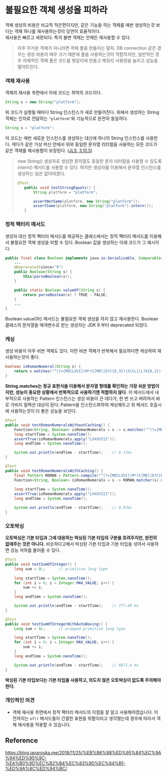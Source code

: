 # 불필요한 객체 생성을 피하라

객체 생성의 비용은 비교적 적은편이지만, 같은 기능을 하는 객체를 매번 생성하는것 보다는 객체 하나를 재사용하는것이 당연히 효율적이다.  
재사용은 빠르고 세련되다. 특히 불변 객체는 언제든 재사용할 수 있다.
> 아주 무거운 객체가 아니라면 객체 풀을 만들지는 말자. DB connection 같은 경우는 생성 비용이 매우 크기 때문에 풀을 사용하는것이 적합하지만, 일반적인 경우 자체적인 객체 풀은 코드를 헷갈리에 만들고 메모리 사용량을 늘리고 성능을 떨어트린다.

### 객체 재사용
객체의 재사용 측면에서 아래 코드는 최악의 코드이다.
```java
String s = new String("platform");
```

위 코드가 실행될 때마다 String 인스턴스가 새로 만들어진다. 위에서 생성하는 String 객체는 인자로 전달하는 `"platform"`와 기능적으로 완전히 동일하다.

```java
String s = "platform";
```

이 코드는 매번 새로운 인스턴스를 생성하는 대신에 하나의 String 인스턴스를 사용한다. 게다가 같은 가상 머신 안에서 위와 동일한 문자열 리터럴을 사용하는 모든 코드가 같은 객체를 재사용함이 보장된다. ([JLS, 3.10.5](https://docs.oracle.com/javase/specs/jls/se7/html/jls-3.html#jls-3.10.5))

> new String() 생성자로 생성한 문자열도 동일한 문자 리터럴을 사용할 수 있도록 intern() 메서드를 사용할 수 있다. 하지만 생성자를 이용해서 문자열 인스턴스를 생성하는 일은 없어야겠다.
> ```java
> @Test
>    public void testStringEquals() {
>        String platform = "platform";
>
>        assertNotSame(platform, new String("platform"));
>        assertSame(platform, new String("platform").intern());
>    }
> ```

### 정적 팩터리 메서드
생성자 대신 정적 팩터리 메서드를 제공하는 클래스에서는 정적 팩터리 메서드를 이용해서 불필요한 객체 생성을 피할 수 있다. Boolean 값을 생성하는 아래 코드가 그 예시이다.
```java
public final class Boolean implements java.io.Serializable, Comparable<Boolean> {
    ...
    @Deprecated(since="9")
    public Boolean(String s) {
        this(parseBoolean(s));
    }

    public static Boolean valueOf(String s) {
        return parseBoolean(s) ? TRUE : FALSE;
    }
    ...
}
```
Boolean.valueOf() 메서드는 불필요한 객체 생성을 하지 않고 재사용한다. Boolean 클래스의 문자열을 매개변수로 받는 생성자는 JDK 9 부터 deprecated 되었다.

### 캐싱
생성 비용이 아주 비싼 객체도 있다. 이런 비싼 객체가 반복해서 필요하다면 캐싱하여 재사용하는것이 좋다.
```java
boolean isRomanNumeral(String s) {
    return s.matches("^(?=[MDCLXVI])M*(C[MD]|D?C{0,3})(X[CL]|L?X{0,3})(I[XV]|V?I{0,3})$")
}
```
**String.matches는 정규 표현식을 이용해서 문자열 형태를 확인하는 가장 쉬운 방법이지만, 성능이 중요한 상황에서 반복적으로 사용하기엔 적합하지 않다.** 이 메서드에서 내부적으로 사용하는 Pattern 인스턴스는 생성 비용이 큰 데다가, 한 번 쓰고 버려져서 바로 가비지 컬렉션 대상이 된다. Pattern을 인스턴스화하여 캐싱해두고 위 메서드 호출시에 사용하는것이 더 좋은 성능을 보인다.

```java
@Test
public void testRomanNumeralsWithoutCaching() {
    Function<String, Boolean> isRomanNumerals = s -> s.matches("^(?=[MDCLXVI])M*(C[MD]|D?C{0,3})(X[CL]|L?X{0,3})(I[XV]|V?I{0,3})$");
    long startTime = System.nanoTime();
    assertTrue(isRomanNumerals.apply("LXXXVIII"));
    long endTime = System.nanoTime();

    System.out.println(endTime - startTime);    // 0.17ms
}

@Test
public void testRomanNumeralsWithCaching() {
    final Pattern ROMAN = Pattern.compile("^(?=[MDCLXVI])M*(C[MD]|D?C{0,3})(X[CL]|L?X{0,3})(I[XV]|V?I{0,3})$");
    Function<String, Boolean> isRomanNumerals = s -> ROMAN.matcher(s).matches();
    
    long startTime = System.nanoTime();
    assertTrue(isRomanNumerals.apply("LXXXVIII"));
    long endTime = System.nanoTime();

    System.out.println(endTime - startTime);    // 0.07ms
}
```

### 오토박싱
**오토박싱은 기본 타입과 그에 대응하는 박싱된 기본 타입의 구분을 흐려주지만, 완전히 없애주는 것은 아니다.** 비슷하다고해서 박싱된 기본 타입과 기본 타입을 섞어서 사용하면 성능 저하를 불러올 수 있다.
```java
@Test
public void testSumOfInteger() {
    long sum = 0L;      // primitive long type
    
    long startTime = System.nanoTime();
    for (int i = 0; i < Integer.MAX_VALUE; i++) {
        sum += i;
    }
    long endTime = System.nanoTime();

    System.out.println(endTime - startTime);    // 777.89 ms
}

@Test
public void testSumOfIntegerWithAutoBoxing() {
    Long sum = 0L;      // wrapped primitive long type

    long startTime = System.nanoTime();
    for (int i = 0; i < Integer.MAX_VALUE; i++) {
        sum += i;
    }
    long endTime = System.nanoTime();

    System.out.println(endTime - startTime);    // 6671.6 ms
}
```
**박싱된 기본 타입보다는 기본 타입을 사용하고, 의도치 않은 오토박싱이 없도록 주의해야한다.** 

### 개인적인 의견
* 객체 재사용 측면에서 정적 팩터리 메서드의 이점을 잘 알고 사용해야겠습니다. 이전까지는 `of()` 메서드들이 간결한 표현을 위함이라고 생각했는데 경우에 따라서 객체 재사용을 적용할 수 있습니다.

## Reference
https://blog.javarouka.me/2018/11/25/%EB%B6%88%ED%95%84%EC%9A%94%ED%95%9C-%EA%B0%9D%EC%B2%B4%EC%83%9D%EC%84%B1-%ED%9A%8C%ED%94%BC/